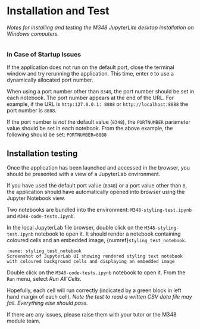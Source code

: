 # Installation and Test

*Notes for installing and testing the M348 JupyterLite desktop installation on Windows computers.*

```{include} _STARTUP_WINDOWS.md
```

### In Case of Startup Issues

If the application does not run on the default port, close the terminal window and try rerunning the application. This time, enter `0` to use a dynamically allocated port number.

When using a port number other than `8348`, the port number should be set in each notebook. The port number appears at the end of the URL. For example, if the URL is `http:127.0.0.1: 8888` or `http://localhost:8888` the port number is `8888`.

If the port number is *not* the default value (`8348`), the `PORTNUMBER` parameter value should be set in each notebook. From the above example, the following should be set: `PORTNUMBER=8888`

## Installation testing

Once the application has been launched and accessed in the browser, you should be presented with a view of a JupyterLab environment.

If you have used the default port value (`8348`) or a port value other than `0`, the application should have automatically opened into browser using the Jupyter Notebook view.

Two notebooks are bundled into the environment: `M348-styling-test.ipynb` and `M348-code-tests.ipynb`.

In the local JupyterLab file browser, double click on the `M348-styling-test.ipynb` notebook to open it. It should render a notebook containing coloured cells and an embedded image, {numref}`styling_test_notebook`.

```{figure} images/styling_test_notebook.png
:name: styling_test_notebook
Screenshot of JupyterLab UI showing rendered styling text notebook with coloured background cells and displaying an embedded image
```

Double click on the `M348-code-tests.ipynb` notebook to open it. From the `Run` menu, select *Run All Cells*.

Hopefully, each cell will run correctly (indicated by a green block in left hand margin of each cell). *Note the test to read a written CSV data file may fail. Everything else should pass.*

If there are any issues, please raise them with your tutor or the M348 module team.

